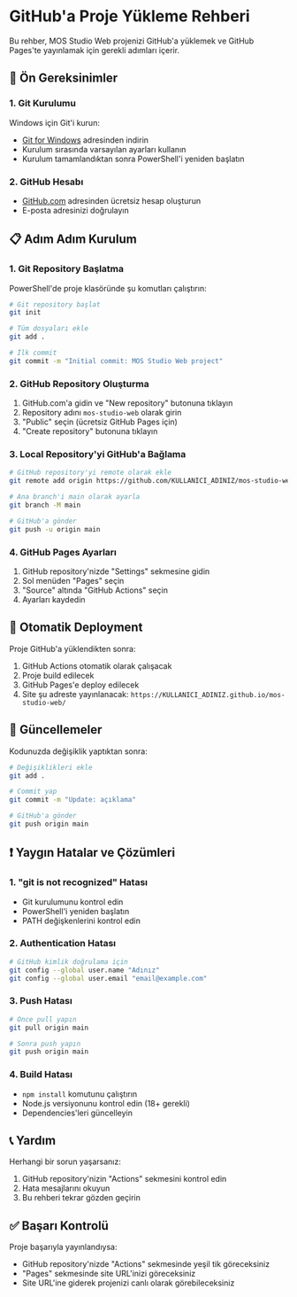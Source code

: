 # GitHub'a Proje Yükleme Rehberi

Bu rehber, MOS Studio Web projenizi GitHub'a yüklemek ve GitHub Pages'te yayınlamak için gerekli adımları içerir.

## 🔧 Ön Gereksinimler

### 1. Git Kurulumu
Windows için Git'i kurun:
- [Git for Windows](https://git-scm.com/download/win) adresinden indirin
- Kurulum sırasında varsayılan ayarları kullanın
- Kurulum tamamlandıktan sonra PowerShell'i yeniden başlatın

### 2. GitHub Hesabı
- [GitHub.com](https://github.com) adresinden ücretsiz hesap oluşturun
- E-posta adresinizi doğrulayın

## 📋 Adım Adım Kurulum

### 1. Git Repository Başlatma
PowerShell'de proje klasöründe şu komutları çalıştırın:

```bash
# Git repository başlat
git init

# Tüm dosyaları ekle
git add .

# İlk commit
git commit -m "Initial commit: MOS Studio Web project"
```

### 2. GitHub Repository Oluşturma
1. GitHub.com'a gidin ve "New repository" butonuna tıklayın
2. Repository adını `mos-studio-web` olarak girin
3. "Public" seçin (ücretsiz GitHub Pages için)
4. "Create repository" butonuna tıklayın

### 3. Local Repository'yi GitHub'a Bağlama
```bash
# GitHub repository'yi remote olarak ekle
git remote add origin https://github.com/KULLANICI_ADINIZ/mos-studio-web.git

# Ana branch'i main olarak ayarla
git branch -M main

# GitHub'a gönder
git push -u origin main
```

### 4. GitHub Pages Ayarları
1. GitHub repository'nizde "Settings" sekmesine gidin
2. Sol menüden "Pages" seçin
3. "Source" altında "GitHub Actions" seçin
4. Ayarları kaydedin

## 🚀 Otomatik Deployment

Proje GitHub'a yüklendikten sonra:
1. GitHub Actions otomatik olarak çalışacak
2. Proje build edilecek
3. GitHub Pages'e deploy edilecek
4. Site şu adreste yayınlanacak: `https://KULLANICI_ADINIZ.github.io/mos-studio-web/`

## 🔄 Güncellemeler

Kodunuzda değişiklik yaptıktan sonra:

```bash
# Değişiklikleri ekle
git add .

# Commit yap
git commit -m "Update: açıklama"

# GitHub'a gönder
git push origin main
```

## ❗ Yaygın Hatalar ve Çözümleri

### 1. "git is not recognized" Hatası
- Git kurulumunu kontrol edin
- PowerShell'i yeniden başlatın
- PATH değişkenlerini kontrol edin

### 2. Authentication Hatası
```bash
# GitHub kimlik doğrulama için
git config --global user.name "Adınız"
git config --global user.email "email@example.com"
```

### 3. Push Hatası
```bash
# Önce pull yapın
git pull origin main

# Sonra push yapın
git push origin main
```

### 4. Build Hatası
- `npm install` komutunu çalıştırın
- Node.js versiyonunu kontrol edin (18+ gerekli)
- Dependencies'leri güncelleyin

## 📞 Yardım

Herhangi bir sorun yaşarsanız:
1. GitHub repository'nizin "Actions" sekmesini kontrol edin
2. Hata mesajlarını okuyun
3. Bu rehberi tekrar gözden geçirin

## ✅ Başarı Kontrolü

Proje başarıyla yayınlandıysa:
- GitHub repository'nizde "Actions" sekmesinde yeşil tik göreceksiniz
- "Pages" sekmesinde site URL'inizi göreceksiniz
- Site URL'ine giderek projenizi canlı olarak görebileceksiniz
